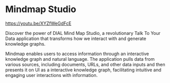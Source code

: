 # Mindmap Studio

https://youtu.be/XYZfWeGdFcE

Discover the power of DIAL Mind Map Studio, a revolutionary Talk To Your Data application that transforms how we interact with and generate knowledge graphs.

Mindmap enables users to access information through an interactive knowledge graph and natural language. The application pulls data from various sources, including documents, URLs, and other data inputs and then presents it on UI as a interactive knowledge graph, facilitating intuitive and engaging user interactions with information.